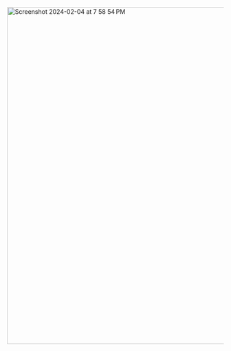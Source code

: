 <img width="782" alt="Screenshot 2024-02-04 at 7 58 54 PM" src="https://github.com/Safalgautam3636/Project-1/assets/63838373/dcfec5af-7695-4419-84fd-4bf05ea0aab0">
